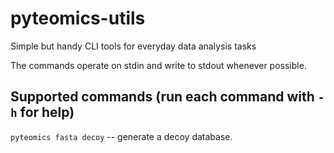 # pyteomics-utils
Simple but handy CLI tools for everyday data analysis tasks

The commands operate on stdin and write to stdout whenever possible.

## Supported commands (run each command with `-h` for help)

`pyteomics fasta decoy` -- generate a decoy database.
